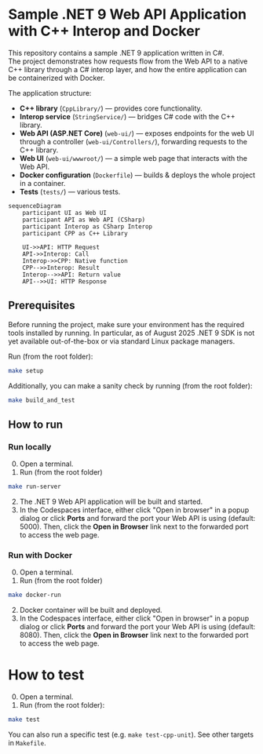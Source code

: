 
# Sample .NET 9 Web API Application with C++ Interop and Docker

This repository contains a sample .NET 9 application written in C#.  
The project demonstrates how requests flow from the Web API to a native C++ library through a C# interop layer, and how the entire application can be containerized with Docker.

The application structure:
- **C++ library** (`CppLibrary/`) — provides core functionality.
- **Interop service** (`StringService/`) — bridges C# code with the C++ library.
- **Web API (ASP.NET Core)** (`web-ui/`) — exposes endpoints for the web UI through a controller (`web-ui/Controllers/`), forwarding requests to the C++ library.
- **Web UI** (`web-ui/wwwroot/`) — a simple web page that interacts with the Web API.
- **Docker configuration** (`Dockerfile`) — builds & deploys the whole project in a container.
- **Tests** (`tests/`) — various tests.

```mermaid
sequenceDiagram
    participant UI as Web UI
    participant API as Web API (CSharp)
    participant Interop as CSharp Interop
    participant CPP as C++ Library

    UI->>API: HTTP Request
    API->>Interop: Call
    Interop->>CPP: Native function
    CPP-->>Interop: Result
    Interop-->>API: Return value
    API-->>UI: HTTP Response
```

## Prerequisites

Before running the project, make sure your environment has the required tools installed by running. In particular, as of August 2025 .NET 9 SDK is not yet available out-of-the-box or via standard Linux package managers. 

Run (from the root folder):
```bash
make setup
```

Additionally, you can make a sanity check by running (from the root folder):

```bash
make build_and_test
```

## How to run

### Run locally

0. Open a terminal.
1. Run (from the root folder)
```bash 
make run-server
```
2. The .NET 9 Web API application will be built and started.
3. In the Codespaces interface, either click "Open in browser" in a popup dialog or click **Ports** and forward the port your Web API is using (default: 5000). Then, click the **Open in Browser** link next to the forwarded port to access the web page.

### Run with Docker

0. Open a terminal.
1. Run (from the root folder)
```bash 
make docker-run
```
2. Docker container will be built and deployed.
3. In the Codespaces interface, either click "Open in browser" in a popup dialog or click **Ports** and forward the port your Web API is using (default: 8080). Then, click the **Open in Browser** link next to the forwarded port to access the web page.

# How to test

0. Open a terminal.
1. Run (from the root folder):
```bash 
make test
```
You can also run a specific test (e.g. `make test-cpp-unit`). See other targets in `Makefile`.